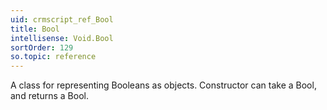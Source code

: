 ```yaml
---
uid: crmscript_ref_Bool
title: Bool
intellisense: Void.Bool
sortOrder: 129
so.topic: reference
---
```



A class for representing Booleans as objects.
Constructor can take a Bool, and returns a Bool.

